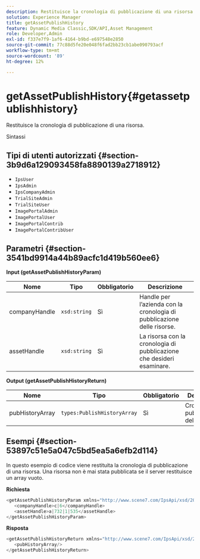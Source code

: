 ```yaml
---
description: Restituisce la cronologia di pubblicazione di una risorsa.
solution: Experience Manager
title: getAssetPublishHistory
feature: Dynamic Media Classic,SDK/API,Asset Management
role: Developer,Admin
exl-id: f337e7f9-1af6-4164-b9bd-e697548e2850
source-git-commit: 77c88d5fe20e048f6fad2bb23cb1abe090793acf
workflow-type: tm+mt
source-wordcount: '89'
ht-degree: 12%

---
```


# getAssetPublishHistory{#getassetpublishhistory}

Restituisce la cronologia di pubblicazione di una risorsa.

Sintassi

## Tipi di utenti autorizzati {#section-3b9d6a129093458fa8890139a2718912}

* `IpsUser`
* `IpsAdmin`
* `IpsCompanyAdmin`
* `TrialSiteAdmin`
* `TrialSiteUser`
* `ImagePortalAdmin`
* `ImagePortalUser`
* `ImagePortalContrib`
* `ImagePortalContribUser`

## Parametri {#section-3541bd9914a44b89acfc1d419b560ee6}

**Input (getAssetPublishHistoryParam)**

| Nome | Tipo | Obbligatorio | Descrizione |
|---|---|---|---|
| companyHandle | `xsd:string` | Sì | Handle per l’azienda con la cronologia di pubblicazione delle risorse. |
| assetHandle | `xsd:string` | Sì | La risorsa con la cronologia di pubblicazione che desideri esaminare. |

**Output (getAssetPublishHistoryReturn)**

| Nome | Tipo | Obbligatorio | Descrizione |
|---|---|---|---|
| pubHistoryArray | `types:PublishHistoryArray` | Sì | Cronologia di pubblicazione della risorsa. |

## Esempi {#section-53897c51e5a047c5bd5ea5a6efb2d114}

In questo esempio di codice viene restituita la cronologia di pubblicazione di una risorsa. Una risorsa non è mai stata pubblicata se il server restituisce un array vuoto.

**Richiesta**

```java
<getAssetPublishHistoryParam xmlns="http://www.scene7.com/IpsApi/xsd/2008-01-15">
   <companyHandle>c|6</companyHandle>
   <assetHandle>a|732|1|535</assetHandle>
</getAssetPublishHistoryParam>
```

**Risposta**

```java
<getAssetPublishHistoryReturn xmlns="http://www.scene7.com/IpsApi/xsd/2008-01-15">
   <pubHistoryArray/>
</getAssetPublishHistoryReturn>
```

